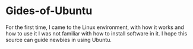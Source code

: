 # Gides-of-Ubuntu
For the first time, I came to the Linux environment, with how it works and how to use it  I was not familiar with how to install software in it. I hope this source can guide newbies in using Ubuntu.
